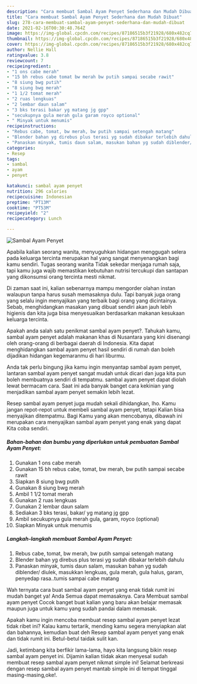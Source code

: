 ```yaml
---
description: "Cara membuat Sambal Ayam Penyet Sederhana dan Mudah Dibuat"
title: "Cara membuat Sambal Ayam Penyet Sederhana dan Mudah Dibuat"
slug: 278-cara-membuat-sambal-ayam-penyet-sederhana-dan-mudah-dibuat
date: 2021-02-16T00:30:48.764Z
image: https://img-global.cpcdn.com/recipes/87186515b3f21928/680x482cq70/sambal-ayam-penyet-foto-resep-utama.jpg
thumbnail: https://img-global.cpcdn.com/recipes/87186515b3f21928/680x482cq70/sambal-ayam-penyet-foto-resep-utama.jpg
cover: https://img-global.cpcdn.com/recipes/87186515b3f21928/680x482cq70/sambal-ayam-penyet-foto-resep-utama.jpg
author: Nellie Hall
ratingvalue: 3.8
reviewcount: 7
recipeingredient:
- "1 ons cabe merah"
- "15 bh rebus cabe tomat bw merah bw putih sampai secabe rawit"
- "8 siung bwg putih"
- "8 siung bwg merah"
- "1 1/2 tomat merah"
- "2 ruas lengkuas"
- "2 lembar daun salam"
- "3 bks terasi bakar yg matang jg gpp"
- "secukupnya gula merah gula garam royco optional"
- " Minyak untuk menumis"
recipeinstructions:
- "Rebus cabe, tomat, bw merah, bw putih sampai setengah matang"
- "Blender bahan yg direbus plus terasi yg sudah dibakar terlebih dahulu"
- "Panaskan minyak, tumis daun salam, masukan bahan yg sudah diblender/ diulek, masukkan lengkuas, gula merah, gula halus, garam, penyedap rasa..tumis sampai cabe matang"
categories:
- Resep
tags:
- sambal
- ayam
- penyet

katakunci: sambal ayam penyet 
nutrition: 296 calories
recipecuisine: Indonesian
preptime: "PT13M"
cooktime: "PT53M"
recipeyield: "2"
recipecategory: Lunch

---
```



![Sambal Ayam Penyet](https://img-global.cpcdn.com/recipes/87186515b3f21928/680x482cq70/sambal-ayam-penyet-foto-resep-utama.jpg)

Apabila kalian seorang wanita, menyuguhkan hidangan menggugah selera pada keluarga tercinta merupakan hal yang sangat menyenangkan bagi kamu sendiri. Tugas seorang  wanita Tidak sekedar menjaga rumah saja, tapi kamu juga wajib memastikan kebutuhan nutrisi tercukupi dan santapan yang dikonsumsi orang tercinta mesti nikmat.

Di zaman  saat ini, kalian sebenarnya mampu mengorder olahan instan walaupun tanpa harus susah memasaknya dulu. Tapi banyak juga orang yang selalu ingin menyajikan yang terbaik bagi orang yang dicintainya. Sebab, menghidangkan masakan yang dibuat sendiri akan jauh lebih higienis dan kita juga bisa menyesuaikan berdasarkan makanan kesukaan keluarga tercinta. 



Apakah anda salah satu penikmat sambal ayam penyet?. Tahukah kamu, sambal ayam penyet adalah makanan khas di Nusantara yang kini disenangi oleh orang-orang di berbagai daerah di Indonesia. Kita dapat menghidangkan sambal ayam penyet hasil sendiri di rumah dan boleh dijadikan hidangan kegemaranmu di hari liburmu.

Anda tak perlu bingung jika kamu ingin menyantap sambal ayam penyet, lantaran sambal ayam penyet sangat mudah untuk dicari dan juga kita pun boleh membuatnya sendiri di tempatmu. sambal ayam penyet dapat diolah lewat bermacam cara. Saat ini ada banyak banget cara kekinian yang menjadikan sambal ayam penyet semakin lebih lezat.

Resep sambal ayam penyet juga mudah sekali dihidangkan, lho. Kamu jangan repot-repot untuk membeli sambal ayam penyet, tetapi Kalian bisa menyajikan ditempatmu. Bagi Kamu yang akan mencobanya, dibawah ini merupakan cara menyajikan sambal ayam penyet yang enak yang dapat Kita coba sendiri.

<!--inarticleads1-->

##### Bahan-bahan dan bumbu yang diperlukan untuk pembuatan Sambal Ayam Penyet:

1. Gunakan 1 ons cabe merah
1. Gunakan 15 bh rebus cabe, tomat, bw merah, bw putih sampai secabe rawit
1. Siapkan 8 siung bwg putih
1. Gunakan 8 siung bwg merah
1. Ambil 1 1/2 tomat merah
1. Gunakan 2 ruas lengkuas
1. Gunakan 2 lembar daun salam
1. Sediakan 3 bks terasi, bakar/ yg matang jg gpp
1. Ambil secukupnya gula merah gula, garam, royco (optional)
1. Siapkan  Minyak untuk menumis




<!--inarticleads2-->

##### Langkah-langkah membuat Sambal Ayam Penyet:

1. Rebus cabe, tomat, bw merah, bw putih sampai setengah matang
1. Blender bahan yg direbus plus terasi yg sudah dibakar terlebih dahulu
1. Panaskan minyak, tumis daun salam, masukan bahan yg sudah diblender/ diulek, masukkan lengkuas, gula merah, gula halus, garam, penyedap rasa..tumis sampai cabe matang




Wah ternyata cara buat sambal ayam penyet yang enak tidak rumit ini mudah banget ya! Anda Semua dapat memasaknya. Cara Membuat sambal ayam penyet Cocok banget buat kalian yang baru akan belajar memasak maupun juga untuk kamu yang sudah pandai dalam memasak.

Apakah kamu ingin mencoba membuat resep sambal ayam penyet lezat tidak ribet ini? Kalau kamu tertarik, mending kamu segera menyiapkan alat dan bahannya, kemudian buat deh Resep sambal ayam penyet yang enak dan tidak rumit ini. Betul-betul taidak sulit kan. 

Jadi, ketimbang kita berfikir lama-lama, hayo kita langsung bikin resep sambal ayam penyet ini. Dijamin kalian tiidak akan menyesal sudah membuat resep sambal ayam penyet nikmat simple ini! Selamat berkreasi dengan resep sambal ayam penyet mantab simple ini di tempat tinggal masing-masing,oke!.

